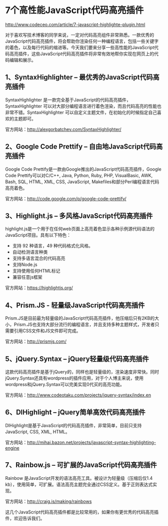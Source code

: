 7个高性能JavaScript代码高亮插件
============================

http://www.codeceo.com/article/7-javascript-highlighte-plugin.html

对于喜欢写技术博客的同学来说，一定对代码高亮组件非常熟悉。一款优秀的JavaScript代码高亮插件，将会帮助你渲染任何一种编程语言，包括一些关键字的着色，以及每行代码的缩进等。今天我们要来分享一些高性能的JavaScript代码高亮插件，这些JavaScript代码高亮插件将非常有效地帮你实现在网页上的代码编辑和展示。

1、SyntaxHighlighter – 最优秀的JavaScript代码高亮插件
-----------------------------------------------------

SyntaxHighlighter
是一款完全基于JavaScript的代码高亮插件，SyntaxHighlighter
可以对大部分编程语言进行着色渲染，而且代码高亮的性能也非常不错。SyntaxHighlighter
可以自定义主题文件，在初始化的时候指定自己喜欢的主题即可。

官方网站：http://alexgorbatchev.com/SyntaxHighlighter/

2、Google Code Prettify – 自由地JavaScript代码高亮插件
------------------------------------------------------

Google Code Prettify是一款由Google推出的JavaScript代码高亮插件，Google
Code Prettify可以对C/C++, Java, Python, Ruby, PHP, VisualBasic, AWK,
Bash, SQL, HTML, XML, CSS, JavaScript,
Makefiles和部分Perl编程语言代码高亮着色。

官方网站：http://code.google.com/p/google-code-prettify/

3、Highlight.js – 多风格JavaScript代码高亮插件
----------------------------------------------

highlight.js是一个用于在任何web页面上高亮着色显示各种示例源代码语法的JavaScript项目。具有以下特色：

-   支持 92 种语言，49 种代码格式化风格。
-   自动检测语言种类
-   支持多语言混合的代码高亮
-   支持Node.js
-   支持使用任何HTML标记
-   兼容任意js框架

官方网站：https://highlightjs.org/

4、Prism.JS - 轻量级JavaScript代码高亮插件
------------------------------------------

Prism.JS是目前最为轻量级的JavaScript代码高亮插件，他压缩后只有2KB的大小，Prism.JS也支持大部分流行的编程语言，并且支持多种主题样式，开发者只需要引用CSS文件和JS文件即可完成。

官方网站：http://prismjs.com/

5、jQuery.Syntax – jQuery轻量级代码高亮插件
-------------------------------------------

这款代码高亮插件是基于jQuery的，同样也是轻量级的，渲染速度非常快。同时jQuery.Syntax还具有wordpress的插件应用，对于个人博主来说，使用wordpress和jQuery.Syntax可以完美实现0代买的高亮功能。

官方网站：http://www.codeotaku.com/projects/jquery-syntax/index.en

6、DlHighlight – jQuery简单高效代码高亮插件
-------------------------------------------

DlHighlight是基于JavaScript的代码高亮插件，非常简单，目前只支持JavaScript,
CSS, XML, HTML。

官方网站：http://mihai.bazon.net/projects/javascript-syntax-highlighting-engine

7、Rainbow.js – 可扩展的JavaScript代码高亮插件
----------------------------------------------

Rainbow 是JavaScript开发的语法高亮工具。被设计为轻量级（压缩后仅1.4
kb），使用简单，可扩展。语法高亮主题完全通过CSS定义。基于正则表达式实现。

官方网站：http://craig.is/making/rainbows

这几个JavaScript代码高亮插件都是比较常用的，如果你有更优秀的代码高亮插件，欢迎告诉我们。

